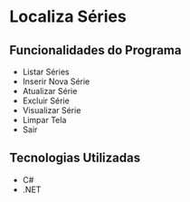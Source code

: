 # Localiza Séries

## Funcionalidades do Programa

<ul>
<li>Listar Séries</li>
<li>Inserir Nova Série</li>
<li>Atualizar Série</li>
<li>Excluir Série</li>
<li>Visualizar Série</li>
<li>Limpar Tela</li>
<li>Sair</li>
</ul>

## Tecnologias Utilizadas

<ul>
<li>C#</li>
<li>.NET</li>
</ul>